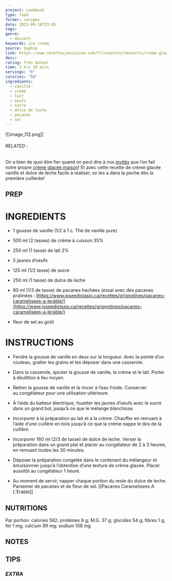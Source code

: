 ```yaml
---
project: cookbook
type: food
folder: recipes
date: 2023-09-18T23:05
tags: 
genre:
  - dessert
keywords: ice cream
source: Sophie
link: https://www.recettesjecuisine.com/fr/recettes/desserts/creme-glacee-vanille-et-dulce-de-leche/
desc: 
rating: Très bonne!
time: 3 hrs 30 mins
servings: "6"
calories: "58"
ingredients:
  - vanille
  - creme
  - lait
  - oeufs
  - sucre
  - dulce de leche
  - pacanes
  - sel
---
```


![[image_112.png]]

###### *RELATED* : 

On a bien de quoi être fier quand on peut dire à nos [invités](https://www.recettesjecuisine.com/fr/recettes/plats-principaux/porc/one-pot-au-porc-poireaux-et-pommes-caramelises-a-lerable/?gallery=6546) que l’on fait notre propre [crème glacée maison](https://www.pratico-pratiques.com/galeries-thematiques/top-5-de-nos-meilleures-creme-glacees-maison/)! Et avec cette recette de crème glacée vanille et dulce de leche facile à réaliser, on les a dans la poche dès la première cuillerée!

## PREP


# INGREDIENTS

- 1 gousse de vanille (1/2 à 1 c. Thé de vanille pure)
    
- 500 ml (2 tasses) de crème à cuisson 35%
    
- 250 ml (1 tasse) de lait 2%
    
- 5 jaunes d’oeufs 
    
- 125 ml (1/2 tasse) de sucre
    
- 250 ml (1 tasse) de dulce de leche
    
- 80 ml (1/3 de tasse) de pacanes hachées (essai avec des pacanes pralinées : [https://www.joseedistasio.ca/recettes/grignotines/pacanes-caramelisees-a-lerable/](https://www.joseedistasio.ca/recettes/grignotines/pacanes-caramelisees-a-lerable/)
    
- fleur de sel au goût


# INSTRUCTIONS

- Fendre la gousse de vanille en deux sur la longueur. Avec la pointe d’un couteau, gratter les grains et les déposer dans une casserole.
    
- Dans la casserole, ajouter la gousse de vanille, la crème et le lait. Porter à ébullition à feu moyen.
    
- Retirer la gousse de vanille et la rincer à l’eau froide. Conserver au congélateur pour une utilisation ultérieure.
    
- À l’aide du batteur électrique, fouetter les jaunes d’oeufs avec le sucre dans un grand bol, jusqu’à ce que le mélange blanchisse.
    
- Incorporer à la préparation au lait et à la crème. Chauffer en remuant à l’aide d’une cuillère en bois jusqu’à ce que la crème nappe le dos de la cuillère.
    
- Incorporer 160 ml (2/3 de tasse) de dulce de leche. Verser la préparation dans un grand plat et placer au congélateur de 2 à 3 heures, en remuant toutes les 30 minutes.
    
- Déposer la préparation congelée dans le contenant du mélangeur et émulsionner jusqu’à l’obtention d’une texture de crème glacée. Placer aussitôt au congélateur 1 heure.
    
- Au moment de servir, napper chaque portion du reste du dulce de leche. Parsemer de pacanes et de fleur de sel. [[Pacanes Caramelisees A L'Erable]]



## NUTRITIONS

Par portion: calories 582; protéines 8 g; M.G. 37 g; glucides 54 g; fibres 1 g; fer 1 mg; calcium 99 mg; sodium 108 mg

## NOTES



## TIPS



### *EXTRA*



